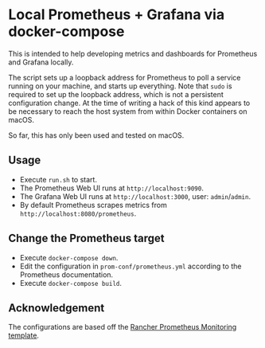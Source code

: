# Local Prometheus + Grafana via docker-compose

This is intended to help developing metrics and dashboards for Prometheus and Grafana locally.

The script sets up a loopback address for Prometheus to poll a service running on your machine, and starts up everything.  Note that `sudo` is required to set up the loopback address, which is not a persistent configuration change. At the time of writing a hack of this kind appears to be necessary to reach the host system from within Docker containers on macOS.

So far, this has only been used and tested on macOS.

## Usage

- Execute `run.sh` to start.
- The Prometheus Web UI runs at `http://localhost:9090`.
- The Grafana Web UI runs at `http://localhost:3000`, user: `admin`/`admin`.
- By default Prometheus scrapes metrics from `http://localhost:8080/prometheus`.

## Change the Prometheus target

- Execute `docker-compose down`.
- Edit the configuration in `prom-conf/prometheus.yml` according to the Prometheus documentation.
- Execute `docker-compose build`.

## Acknowledgement

The configurations are based off the [Rancher Prometheus Monitoring template](https://github.com/infinityworksltd/Guide_Rancher_Monitoring).